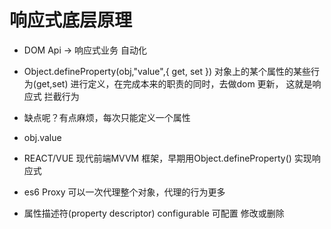 # 响应式底层原理

- DOM Api -> 响应式业务 自动化
- Object.defineProperty(obj,"value",{
    get,
    set
})
    对象上的某个属性的某些行为(get,set) 进行定义，在完成本来的职责的同时，去做dom 更新，
    这就是响应式
    拦截行为
- 缺点呢？有点麻烦，每次只能定义一个属性
- obj.value
- REACT/VUE 现代前端MVVM 框架，早期用Object.defineProperty() 实现响应式

- es6 Proxy 可以一次代理整个对象，代理的行为更多

- 属性描述符(property descriptor)
    configurable 可配置 修改或删除
    
